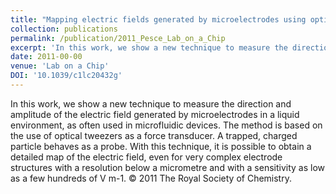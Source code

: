 ```yaml
---
title: "Mapping electric fields generated by microelectrodes using optically trapped charged microspheres"
collection: publications
permalink: /publication/2011_Pesce_Lab_on_a_Chip
excerpt: 'In this work, we show a new technique to measure the direction and amplitude of the electric field generated by microelectrodes in a liquid environment, as often used in microfluidic devices. The method is based on the use of optical tweezers as a force transducer. A trapped, charged particle behaves as a probe. With this technique, it is possible to obtain a detailed map of the electric field, even for very complex electrode structures with a resolution below a micrometre and with a sensitivity as low as a few hundreds of V m-1. © 2011 The Royal Society of Chemistry.'
date: 2011-00-00
venue: 'Lab on a Chip'
DOI: '10.1039/c1lc20432g'
---
```

In this work, we show a new technique to measure the direction and amplitude of the electric field generated by microelectrodes in a liquid environment, as often used in microfluidic devices. The method is based on the use of optical tweezers as a force transducer. A trapped, charged particle behaves as a probe. With this technique, it is possible to obtain a detailed map of the electric field, even for very complex electrode structures with a resolution below a micrometre and with a sensitivity as low as a few hundreds of V m-1. © 2011 The Royal Society of Chemistry.

